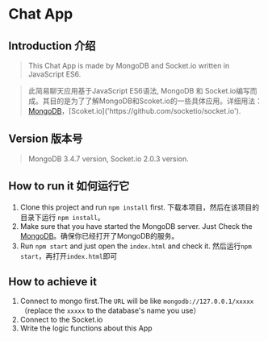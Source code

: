 # Chat App

## Introduction 介绍

> This Chat App is made by MongoDB and Socket.io written in JavaScript ES6.

> 此简易聊天应用基于JavaScript ES6语法, MongoDB 和 Socket.io编写而成。其目的是为了了解MongoDB和Scoket.io的一些具体应用。详细用法：[MongoDB]('https://github.com/mongodb/node-mongodb-native')，[Scoket.io]('https://github.com/socketio/socket.io').

## Version 版本号
> MongoDB 3.4.7 version, Socket.io 2.0.3 version.

## How to run it 如何运行它
1. Clone this project and run `npm install` first. 下载本项目，然后在该项目的目录下运行 `npm install`。
2. Make sure that you have started the MongoDB server. Just Check the [MongoDB]('https://docs.mongodb.com/manual/tutorial/install-mongodb-on-windows/')。确保你已经打开了MongoDB的服务。
3. Run `npm start` and just open the `index.html` and check it. 然后运行`npm start`，再打开`index.html`即可


## How to achieve it
1. Connect to mongo first.The `URL` will be like `mongodb://127.0.0.1/xxxxx`（replace the `xxxxx` to the database's name you use）
2. Connect to the Socket.io
3. Write the logic functions about this App